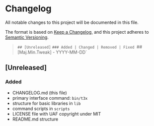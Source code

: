# Changelog

All notable changes to this project will be documented in this file.

The format is based on [Keep a Changelog](https://keepachangelog.com/en/1.1.0/),
and this project adheres to [Semantic Versioning](https://semver.org/spec/v2.0.0.html).

> `## [Unreleased]`
> `### Added | Changed | Removed | Fixed
> `## [Maj.Min.Tweak] - YYYY-MM-DD`

## [Unreleased]
### Added
- CHANGELOG.md (this file)
- primary interface command: `bin/t3x`
- structure for basic libraries in `lib`
- command scripts in `scripts`
- LICENSE file with UAF copyright under MIT
- README.md structure

